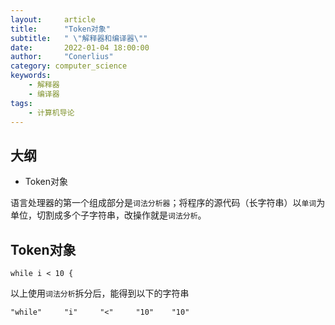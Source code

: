 ```yaml
---
layout:     article
title:      "Token对象"
subtitle:   " \"解释器和编译器\""
date:       2022-01-04 18:00:00
author:     "Conerlius"
category: computer_science
keywords: 
    - 解释器
    - 编译器
tags:
    - 计算机导论
---
```


## 大纲

- Token对象


语言处理器的第一个组成部分是`词法分析器`；将程序的源代码（长字符串）以`单词`为单位，切割成多个子字符串，改操作就是`词法分析`。

## Token对象

```
while i < 10 {
```

以上使用`词法分析`拆分后，能得到以下的字符串

```
"while"     "i"     "<"     "10"    "10"
```

